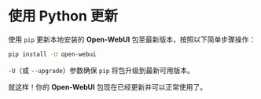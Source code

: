 # 使用 Python 更新

使用 `pip` 更新本地安装的 **Open-WebUI** 包至最新版本，按照以下简单步骤操作：

```bash
pip install -U open-webui
```

`-U`（或 `--upgrade`）参数确保 `pip` 将包升级到最新可用版本。

就这样！你的 **Open-WebUI** 包现在已经更新并可以正常使用了。
